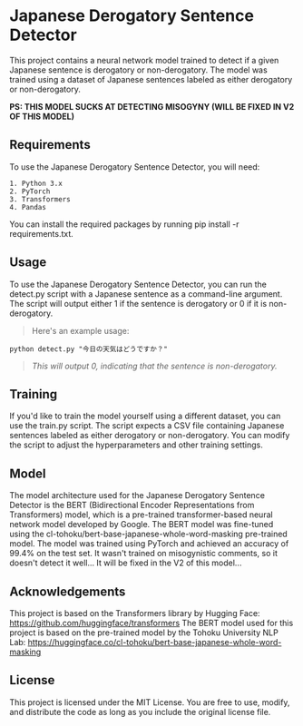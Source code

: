 # Japanese Derogatory Sentence Detector

This project contains a neural network model trained to detect if a given Japanese sentence is derogatory or non-derogatory. The model was trained using a dataset of Japanese sentences labeled as either derogatory or non-derogatory.

**PS: THIS MODEL SUCKS AT DETECTING MISOGYNY (WILL BE FIXED IN V2 OF THIS MODEL)**


## Requirements

To use the Japanese Derogatory Sentence Detector, you will need:

    1. Python 3.x
    2. PyTorch
    3. Transformers
    4. Pandas

You can install the required packages by running pip install -r requirements.txt.



## Usage

To use the Japanese Derogatory Sentence Detector, you can run the detect.py script with a Japanese sentence as a command-line argument. The script will output either 1 if the sentence is derogatory or 0 if it is non-derogatory.


>Here's an example usage:

    python detect.py "今日の天気はどうですか？"

>*This will output 0, indicating that the sentence is non-derogatory.*



## Training

If you'd like to train the model yourself using a different dataset, you can use the train.py script. The script expects a CSV file containing Japanese sentences labeled as either derogatory or non-derogatory. You can modify the script to adjust the hyperparameters and other training settings.

## Model

The model architecture used for the Japanese Derogatory Sentence Detector is the BERT (Bidirectional Encoder Representations from Transformers) model, which is a pre-trained transformer-based neural network model developed by Google. The BERT model was fine-tuned using the cl-tohoku/bert-base-japanese-whole-word-masking pre-trained model. The model was trained using PyTorch and achieved an accuracy of 99.4% on the test set. It wasn't trained on misogynistic comments, so it doesn't detect it well... It will be fixed in the V2 of this model...


## Acknowledgements

This project is based on the Transformers library by Hugging Face: https://github.com/huggingface/transformers
The BERT model used for this project is based on the pre-trained model by the Tohoku University NLP Lab: https://huggingface.co/cl-tohoku/bert-base-japanese-whole-word-masking

## License

This project is licensed under the MIT License. You are free to use, modify, and distribute the code as long as you include the original license file.
